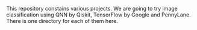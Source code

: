 This repository constains various projects. We are going to try image classification using QNN by Qiskit, TensorFlow by Google and PennyLane. There is one directory for each of them here.

